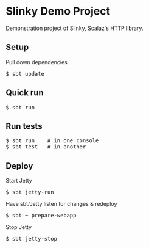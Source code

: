 # Slinky Demo Project

Demonstration project of Slinky, Scalaz's HTTP library.

## Setup

Pull down dependencies.

<pre>
$ sbt update
</pre>

## Quick run

<pre>
$ sbt run
</pre>

## Run tests

<pre>
$ sbt run    # in one console
$ sbt test   # in another
</pre>

## Deploy

Start Jetty

<pre>
$ sbt jetty-run
</pre>

Have sbt/Jetty listen for changes & redeploy

<pre>
$ sbt ~ prepare-webapp
</pre>

Stop Jetty

<pre>
$ sbt jetty-stop
</pre>
